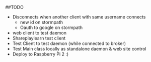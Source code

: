 ##TODO

- Disconnects when another client with same username connects
  - new id on stormpath
  - Oauth to google on stormpath
- web client to test daemon
- Shareplaylearn test client
- Test Client to test daemon (while connected to broker)
- Test Main class locally as standalone daemon & web site control
- Deploy to Raspberry Pi 2 :)